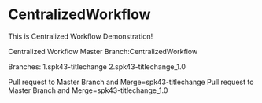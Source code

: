 # CentralizedWorkflow
This is Centralized Workflow Demonstration!


Centralized Workflow
Master Branch:CentralizedWorkflow

Branches:
1.spk43-titlechange 
2.spk43-titlechange_1.0

Pull request to Master Branch and Merge=spk43-titlechange
Pull request to Master Branch and Merge=spk43-titlechange_1.0
